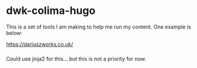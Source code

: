 # dwk-colima-hugo
This is a set of tools I am making to help me run my content. One example is below:

https://dariuszworks.co.uk/

###
Could use jinja2 for this... but this is not a priority for now. 